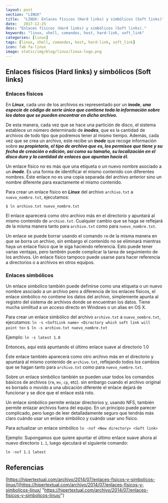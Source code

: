 ```yaml
---
layout: post
section: "LINUX"
title:  "LINUX: Enlaces físicos (Hard links) y simbólicos (Soft links)"
date:   2017-12-25
desc: "Enlaces físicos (Hard links) y simbólicos (Soft links)."
keywords: "linux, shell, comandos, host, hard-link, soft_link"
categories: [linux]
tags: [linux, shell, comandos, host, hard-link, soft_link]
icon: fab fa-linux
image: static/img/blog/linux/linux-logo.png
---
```


## Enlaces físicos (Hard links) y simbólicos (Soft links) ##

### Enlaces físicos ###

En ***Linux***, cada uno de los archivos es representado por un **inode**, ***una especie de código de serie único que contiene toda la información sobre los datos que se pueden encontrar en dicho archivo.***

De esta manera, cada vez que se hace una partición de disco, el sistema establece un número determinado de ***inodes***, que es la cantidad de archivos de todo tipo que podremos tener al mismo tiempo. Además, cada vez que se crea un archivo, este recibe un ***inode*** que recoge información sobre ***su propietario, el tipo de archivo que es, los permisos que tiene y su fecha de creación o edición, así como su tamaño, su localización en el disco duro y la cantidad de enlaces que apuntan hacia él.***

<!-- more -->

Un enlace físico no es más que una etiqueta o un nuevo nombre asociado a un ***inode***. Es una forma de identificar el mismo contenido con diferentes nombres. Éste enlace no es una copia separada del archivo anterior sino un nombre diferente para exactamente el mismo contenido.

Para crear un enlace físico en ***Linux*** del archivo `archivo.txt` a `nuevo_nombre.txt`, ejecutamos:

`$ ln archivo.txt nuevo_nombre.txt`

El enlace aparecerá como otro archivo más en el directorio y apuntará al mismo contenido de `archivo.txt`. Cualquier cambio que se haga se reflejará de la misma manera tanto para `archivo.txt` como para `nuevo_nombre.txt`.

Un enlace se puede borrar usando el comando `rm` de la misma manera en que se borra un archivo, sin embargo el contenido no se eliminará mientras haya un enlace físico que le siga haciendo referencia. Esto puede tener varias ventajas, pero también puede complicar la tarea de seguimiento de los archivos. Un enlace físico tampoco puede usarse para hacer referencia a directorios o a archivos en otros equipos.

### Enlaces simbólicos ###

Un enlace simbólico también puede definirse como una etiqueta o un nuevo nombre asociado a un archivo pero a diferencia de los enlaces físicos, el enlace simbólico no contiene los datos del archivo, simplemente apunta al registro del sistema de archivos donde se encuentran los datos. Tiene mucha similitud a un acceso directo en Windows o un alias en OS X.

Para crear un enlace simbólico del archivo `archivo.txt` a `nuevo_nombre.txt`, ejecutamos:
`ln -s <SoftLink name> <Directory which soft link will point to>`
`$ ln -s archivo.txt nuevo_nombre.txt`

Ejemplo: 
`ln -s latest 1.0`

Entonces, aquí está apuntando el último enlace suave al directorio 1.0

Éste enlace también aparecerá como otro archivo más en el directorio y apuntará al mismo contenido de `archivo.txt`, reflejando todos los cambios que se hagan tanto para `archivo.txt` como para `nuevo_nombre.txt`.

Sobre un enlace simbólico también se pueden usar todos los comandos básicos de archivos (`rm`, `mv`, `cp`, etc). sin embargo cuando el archivo original es borrado o movido a una ubicación diferente el enlace dejará de funcionar y se dice que el enlace está roto.

Un enlace simbólico permite enlazar directorios y, usando NFS, también permite enlazar archivos fuera del equipo. En un principio puede parecer complicado, pero luego de leer detalladamente seguro que tendrás más claro cuándo usar un enlace simbólico y cuándo usar uno físico.

Para actualizar un enlace simbólico
`ln -nsf <New directory> <Soft link>`

Ejemplo: Supongamos que quiere apuntar el último enlace suave ahora al nuevo directorio `1.1`, luego ejecutará el siguiente comando:

 `ln -nsf 1.1 latest`

## Referencias ##

[https://hipertextual.com/archivo/2014/07/enlaces-fisicos-y-simbolicos-linux/](https://hipertextual.com/archivo/2014/07/enlaces-fisicos-y-simbolicos-linux/ "https://hipertextual.com/archivo/2014/07/enlaces-fisicos-y-simbolicos-linux/")